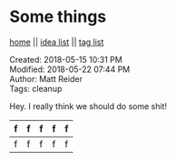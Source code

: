 # Some things

[home](../index.md) || [idea list](../ideas.md) || [tag list](../tags.md)

Created: 2018-05-15 10:31 PM  
Modified: 2018-05-22 07:44 PM  
Author: Matt Reider  
Tags: cleanup  

Hey. I really think we should do some shit!

|f   | f  | f  |  f | f  |
|---|---|---|---|---|
|f   |f   |f   |f   |f   |

